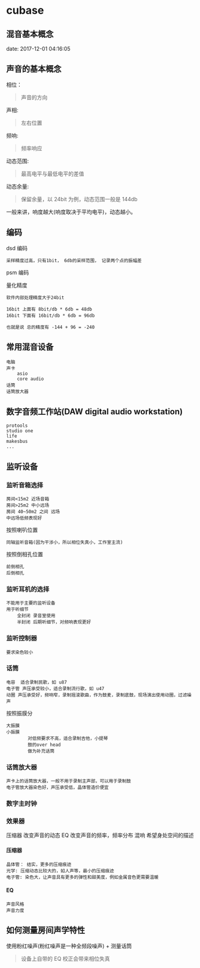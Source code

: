 # cubase

## 混音基本概念

date: 2017-12-01 04:16:05

## 声音的基本概念

相位：

> 声音的方向

声相:

> 左右位置

频响:

> 频率响应

动态范围:

> 最高电平与最低电平的差值

动态余量:

> 保留余量，以 24bit 为例，动态范围一般是 144db

一般来讲，响度越大(响度取决于平均电平)，动态越小。

## 编码

dsd 编码

    采样精度过高，只有1bit， 6db的采样范围， 记录两个点的振幅差

psm 编码

量化精度

    软件内部处理精度大于24bit

    16bit 上面有 8bit/db * 6db = 48db
    16bit 下面有 16bit/db * 6db = 96db

    也就是说 总的精度有 -144 + 96 = -240

## 常用混音设备

    电脑
    声卡
    	asio
    	core audio
    话筒
    话筒放大器

## 数字音频工作站(DAW digital audio workstation)

    protools
    studio one
    life
    makesbus
    ...

## 监听设备

### 监听音箱选择

    房间<15m2	近场音箱
    房间>25m2	中小远场
    房间 40~50m2 之间 远场
    中远场低频表现好

按照喇叭位置

    同轴监听音箱(因为干涉小，所以相位失真小，工作室主流)

按照倒相孔位置

    前倒相孔
    后倒相孔

### 监听耳机的选择

    不能用于主要的监听设备
    用于听细节
    	全封闭 录音室使用
    	半封闭 后期听细节，对频响表现更好

### 监听控制器

    要求染色较小

### 话筒

    电容  适合录制民歌，如 u87
    电子管 声压承受较小，适合录制流行歌，如 u47
    动圈 声压承受好，频响窄，录制摇滚歌曲，作为鼓麦，录制底鼓，现场演出使用动圈，过滤噪声

按照振膜分

    大振膜
    小振膜
    		对低频要求不高，适合录制吉他，小提琴
    		鼓的over head
    		做为补充话筒

### 话筒放大器

    声卡上的话筒放大器，一般不用于录制主声部，可以用于录制鼓
    电子管放大器染色好，声压承受低，晶体管造价便宜

### 数字主时钟

### 效果器

压缩器
改变声音的动态
EQ
改变声音的频率，频率分布
混响
希望身处空间的描述

#### 压缩器

    晶体管： 结实，更多的压缩痕迹
    光学: 压缩动态比较大的，如人声等，最小的压缩痕迹
    电子管: 染色大，让声音具有更多的弹性和甜美度，例如金属音色更需要温暖

#### EQ

    声音风格
    声音力度

## 如何测量房间声学特性

使用粉红噪声(粉红噪声是一种全频段噪声) + 测量话筒

> 设备上自带的 EQ 校正会带来相位失真
